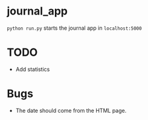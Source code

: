 # journal_app

`python run.py` starts the journal app in `localhost:5000`


# TODO

* Add statistics


# Bugs

* The date should come from the HTML page. 

